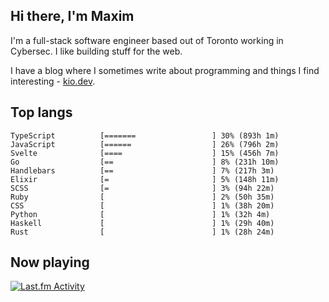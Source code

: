 <!-- deno-fmt-ignore-file -->
## Hi there, I'm Maxim

I'm a full-stack software engineer based out of Toronto working in Cybersec. I like building stuff for the web.

I have a blog where I sometimes write about programming and things I find interesting - [kio.dev](https://kio.dev).



## Top langs

```
TypeScript          [=======                 ] 30% (893h 1m)
JavaScript          [======                  ] 26% (796h 2m)
Svelte              [====                    ] 15% (456h 7m)
Go                  [==                      ] 8% (231h 10m)
Handlebars          [==                      ] 7% (217h 3m)
Elixir              [=                       ] 5% (148h 11m)
SCSS                [=                       ] 3% (94h 22m)
Ruby                [                        ] 2% (50h 35m)
CSS                 [                        ] 1% (38h 20m)
Python              [                        ] 1% (32h 4m)
Haskell             [                        ] 1% (29h 40m)
Rust                [                        ] 1% (28h 24m)
```


## Now playing


<a href="https://github.com/kiosion/toru">
  <picture>
    <source media="(prefers-color-scheme: dark)" srcset="https://toru.kio.dev/api/v1/kiosion?border_width=0&border_radius=26&theme=dark">
    <source media="(prefers-color-scheme: light)" srcset="https://toru.kio.dev/api/v1/kiosion?border_width=0&border_radius=26&theme=light">
    <img alt="Last.fm Activity" src="https://toru.kio.dev/api/v1/kiosion?border_width=0&border_radius=26" />
  </picture>
</a>
